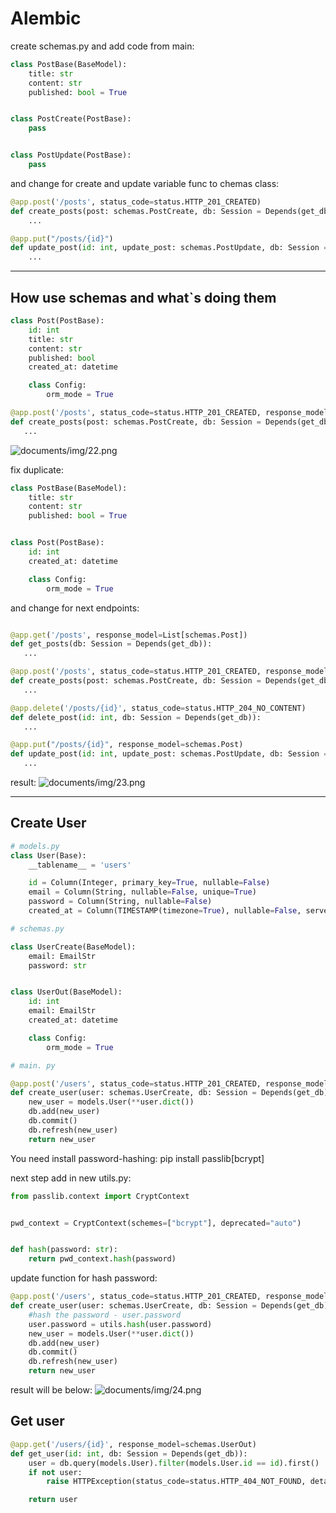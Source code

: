 # Alembic

create schemas.py and add code from main:

```python
class PostBase(BaseModel):
    title: str
    content: str
    published: bool = True


class PostCreate(PostBase):
    pass


class PostUpdate(PostBase):
    pass
```

and change for create and update variable func to chemas class:

```python
@app.post('/posts', status_code=status.HTTP_201_CREATED)
def create_posts(post: schemas.PostCreate, db: Session = Depends(get_db)):
    ...

@app.put("/posts/{id}")
def update_post(id: int, update_post: schemas.PostUpdate, db: Session = Depends(get_db)):
    ...

```
____

## How use schemas and what`s doing them

```python
class Post(PostBase):
    id: int
    title: str
    content: str
    published: bool
    created_at: datetime

    class Config:
        orm_mode = True
```

```python
@app.post('/posts', status_code=status.HTTP_201_CREATED, response_model=schemas.Post)
def create_posts(post: schemas.PostCreate, db: Session = Depends(get_db)):
   ...
```
![documents/img/22.png](../documents/img/22.png)

fix duplicate:

```python
class PostBase(BaseModel):
    title: str
    content: str
    published: bool = True


class Post(PostBase):
    id: int
    created_at: datetime

    class Config:
        orm_mode = True

```

and change for next endpoints:
```python

@app.get('/posts', response_model=List[schemas.Post])
def get_posts(db: Session = Depends(get_db)):
   ...

@app.post('/posts', status_code=status.HTTP_201_CREATED, response_model=schemas.Post)
def create_posts(post: schemas.PostCreate, db: Session = Depends(get_db)):
   ...

@app.delete('/posts/{id}', status_code=status.HTTP_204_NO_CONTENT)
def delete_post(id: int, db: Session = Depends(get_db)):
   ...    

@app.put("/posts/{id}", response_model=schemas.Post)
def update_post(id: int, update_post: schemas.PostUpdate, db: Session = Depends(get_db)):
   ...

```
result: 
![documents/img/23.png](../documents/img/23.png)

___
## Create User

```python
# models.py
class User(Base):
    __tablename__ = 'users'

    id = Column(Integer, primary_key=True, nullable=False)
    email = Column(String, nullable=False, unique=True)
    password = Column(String, nullable=False)
    created_at = Column(TIMESTAMP(timezone=True), nullable=False, server_default=text('now()'))

# schemas.py

class UserCreate(BaseModel):
    email: EmailStr
    password: str


class UserOut(BaseModel):
    id: int
    email: EmailStr
    created_at: datetime

    class Config:
        orm_mode = True

# main. py

@app.post('/users', status_code=status.HTTP_201_CREATED, response_model=schemas.UserOut)
def create_user(user: schemas.UserCreate, db: Session = Depends(get_db)):
    new_user = models.User(**user.dict())
    db.add(new_user)
    db.commit()
    db.refresh(new_user)
    return new_user

```

You need install password-hashing:
pip install passlib[bcrypt]

next step add in new utils.py:
```python
from passlib.context import CryptContext


pwd_context = CryptContext(schemes=["bcrypt"], deprecated="auto")


def hash(password: str):
    return pwd_context.hash(password)
```

update function for hash password:

```python
@app.post('/users', status_code=status.HTTP_201_CREATED, response_model=schemas.UserOut)
def create_user(user: schemas.UserCreate, db: Session = Depends(get_db)):
    #hash the password - user.password
    user.password = utils.hash(user.password)
    new_user = models.User(**user.dict())
    db.add(new_user)
    db.commit()
    db.refresh(new_user)
    return new_user
```

result will be below:
![documents/img/24.png](../documents/img/24.png)

## Get user

```python
@app.get('/users/{id}', response_model=schemas.UserOut)
def get_user(id: int, db: Session = Depends(get_db)):
    user = db.query(models.User).filter(models.User.id == id).first()
    if not user:
        raise HTTPException(status_code=status.HTTP_404_NOT_FOUND, detail=f"User with id: {id} does not exist")

    return user
```

